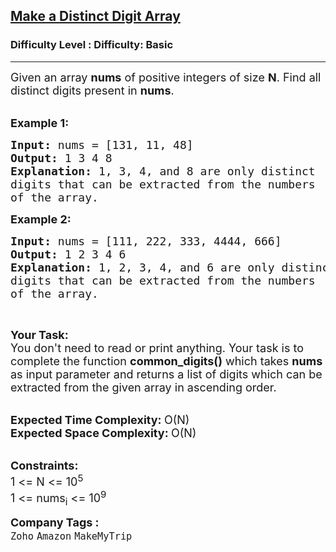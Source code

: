 <h2><a href="https://www.geeksforgeeks.org/problems/make-a-distinct-digit-array2007/1?page=3&company=Zoho&status=unsolved&sortBy=submissions">Make a Distinct Digit Array</a></h2><h3>Difficulty Level : Difficulty: Basic</h3><hr><div class="problems_problem_content__Xm_eO"><p><span style="font-size: 18px;">Given an array <strong>nums</strong> of positive integers of size <strong>N</strong>. Find&nbsp;all distinct digits present in <strong>nums</strong>.</span><br>&nbsp;</p>
<p><span style="font-size: 18px;"><strong>Example 1:</strong></span></p>
<pre><span style="font-size: 18px;"><strong>Input: </strong>nums = [131, 11, 48]
<strong>Output: </strong>1 3 4 8
<strong>Explanation: </strong>1, 3, 4, and 8 are only distinct
digits that can be extracted from the numbers
of the array.</span>
</pre>
<p><span style="font-size: 18px;"><strong>Example 2:</strong></span></p>
<pre><span style="font-size: 18px;"><strong>Input: </strong>nums = [111, 222, 333, 4444, 666]
<strong>Output: </strong>1 2 3 4 6
<strong>Explanation: </strong>1, 2, 3, 4, and 6 are only distinct
digits that can be extracted from the numbers
of the array.</span>
</pre>
<p>&nbsp;</p>
<p><span style="font-size: 18px;"><strong>Your Task:&nbsp;</strong><br>You don't need to read or print anything. Your task is to complete the function&nbsp;<strong>common_digits()</strong>&nbsp;which takes <strong>nums </strong>as input parameter and returns a list of digits which can be extracted from the given array in ascending order.</span><br>&nbsp;</p>
<p><span style="font-size: 18px;"><strong>Expected Time Complexity:&nbsp;</strong>O(N)<br><strong>Expected Space Complexity:&nbsp;</strong>O(N)</span><br>&nbsp;</p>
<p><span style="font-size: 18px;"><strong>Constraints:</strong><br>1 &lt;= N &lt;= 10<sup>5</sup><br>1 &lt;= nums<sub>i</sub>&nbsp;&lt;= 10<sup>9</sup></span></p></div><p><span style=font-size:18px><strong>Company Tags : </strong><br><code>Zoho</code>&nbsp;<code>Amazon</code>&nbsp;<code>MakeMyTrip</code>&nbsp;